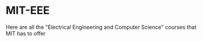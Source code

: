 # MIT-EEE
Here are all the "Electrical Engineering and Computer Science" courses that MIT has to offer

